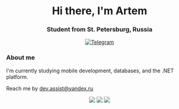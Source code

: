 <html lang="en">
<head>
    <meta charset="UTF-8">
    <meta name="viewport" content="width=device-width, initial-scale=1.0">
</head>
<body>
    <div id="header" align="center">
        <h1> Hi there, I'm Artem</h1>
        <h3>Student from St. Petersburg, Russia</h3>
    </div>
    <div id="socials" align="center">
        <a href="https://t.me/SOSO_Combain">
            <img src="https://img.shields.io/badge/Telegram-blue?style=for-the-badge&logo=telegram&logoColor=white" alt="Telegram"/>
        </a>
    </div>
    <h3>About me</h3>
    <p>I'm currently studying mobile development, databases, and the .NET platform.</p>
    <p>Reach me by <a href="mailto:dev.assist@yandex.ru">dev.assist@yandex.ru</a></p>
    <div id="stat" align="center">
        <img src="https://github-profile-summary-cards.vercel.app/api/cards/profile-details?username=S0s0Combain&theme=github_dark"/>
        <img src="https://github-profile-summary-cards.vercel.app/api/cards/most-commit-language?username=S0s0Combain&theme=github_dark"/>
        <img src="https://github-profile-summary-cards.vercel.app/api/cards/stats?username=S0s0Combain&theme=github_dark"/>
    </div>
</body>
</html>
